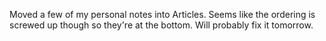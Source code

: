 Moved a few of my personal notes into Articles. Seems like the ordering is screwed up though so they're at the bottom. Will probably fix it tomorrow.
